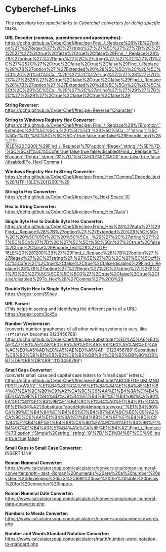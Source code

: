 # Cyberchef-Links
*This repository has specific links to Cyberchef converters for doing specific tasks.*

__URL Decoder (commas, parentheses and apostrophes):__  
https://gchq.github.io/CyberChef/#recipe=Find_/_Replace%28%7B%27option%27:%27Regex%27%2C%27string%27:%27%5C%27%27%7D%2C%27%2527%27%2Ctrue%2Cfalse%2Ctrue%2Cfalse%29Find_/_Replace%28%7B%27option%27:%27Regex%27%2C%27string%27:%27%2C%27%7D%2C%27%252C%27%2Ctrue%2Cfalse%2Ctrue%2Cfalse%29Find_/_Replace%28%7B%27option%27:%27Extended%20%28%5C%5Cn%2C%20%5C%5Ct%2C%20%5C%5Cx...%29%27%2C%27string%27:%27%28%27%7D%2C%27%2528%27%2Ctrue%2Cfalse%2Ctrue%2Cfalse%29Find_/_Replace%28%7B%27option%27:%27Extended%20%28%5C%5Cn%2C%20%5C%5Ct%2C%20%5C%5Cx...%29%27%2C%27string%27:%27%29%27%7D%2C%27%2529%27%2Ctrue%2Cfalse%2Ctrue%2Cfalse%29

__String Reverser:__  
https://gchq.github.io/CyberChef/#recipe=Reverse('Character')

__String to Windows Registry Hex Converter:__  
https://gchq.github.io/CyberChef/#recipe=Find_/_Replace%28%7B'option':'Extended%20(%5C%5Cn,%20%5C%5Ct,%20%5C%5Cx...)','string':'%5C%5Cn'%7D,'%5C%5Cr%5C%5Cn',true,false,true,false%29Encode_text%28'UTF-16LE%20(1200)'%29Find_/_Replace(%7B'option':'Regex','string':'%5E'%7D,'%5C%5Cxff%5C%5Cxfe',true,false,true,false/disabled)Find_/_Replace(%7B'option':'Regex','string':'$'%7D,'%5C%5C0%5C%5C0',true,false,true,false/disabled)To_Hex('Comma')

__Windows Registry Hex to String Converter:__  
https://gchq.github.io/CyberChef/#recipe=From_Hex('Comma')Decode_text%28'UTF-16LE%20(1200)'%29

__String to Hex Converter:__  
https://gchq.github.io/CyberChef/#recipe=To_Hex('Space',0)

__Hex to String Converter:__  
https://gchq.github.io/CyberChef/#recipe=From_Hex('Auto')

__Single Byte Hex to Double Byte Hex Converter:__  
https://gchq.github.io/CyberChef/#recipe=From_Hex%28%27Auto%27%29Find_/_Replace%28%7B%27option%27:%27Extended%20%28%5C%5Cn%2C%20%5C%5Ct%2C%20%5C%5Cx...%29%27%2C%27string%27:%27%5C%5Cn%27%7D%2C%27%5C%5Cr%5C%5Cn%27%2Ctrue%2Cfalse%2Ctrue%2Cfalse%29Encode_text%28%27UTF-16LE%20%281200%29%27%29Find_/_Replace%28%7B%27option%27:%27Regex%27%2C%27string%27:%27%5E%27%7D%2C%27%5C%5Cxff%5C%5Cxfe%27%2Ctrue%2Cfalse%2Ctrue%2Cfalse/disabled%29Find_/_Replace%28%7B%27option%27:%27Regex%27%2C%27string%27:%27$%27%7D%2C%27%5C%5C0%5C%5C0%27%2Ctrue%2Cfalse%2Ctrue%2Cfalse/disabled%29To_Hex%28%27Comma%27%2C0%29

__Double Byte Hex to Single Byte Hex Converter:__  
https://regexr.com/59hev

__URL Parser:__  
(This helps in seeing and identifying the different parts of a URL)  
https://regexr.com/3ok5o

__Number Westernizer:__  
(converts number graphemes of all other writing systems to ours, like ٠١٢٣٤٥٦٧٨٩ becomes 0123456789)  
https://gchq.github.io/CyberChef/#recipe=Substitute('%E0%A5%A6%E0%A5%A7%E0%A5%A8%E0%A5%A9%E0%A5%AA%E0%A5%AB%E0%A5%AC%E0%A5%AD%E0%A5%AE%E0%A5%AF','0123456789')Substitute('%DB%B0%DB%B1%DB%B2%DB%B3%DB%B4%DB%B5%DB%B6%DB%B7%DB%B8%DB%B9','0123456789')

__Small Caps Converter:__  
(converts small case and capital case letters to "small caps" letters.)
https://gchq.github.io/CyberChef/#recipe=Substitute('ABCDEFGHIJKLMNOPRSTUVWXYZ','%E1%B4%80%CA%99%E1%B4%84%E1%B4%85%E1%B4%87%EA%9C%B0%C9%A2%CA%9C%C9%AA%E1%B4%8A%E1%B4%8B%CA%9F%E1%B4%8D%C9%B4%E1%B4%8F%E1%B4%98%CA%80%EA%9C%B1%E1%B4%9B%E1%B4%9C%E1%B4%A0%E1%B4%A1x%CA%8F%E1%B4%A2')Substitute('abcdefghijklmnoprstuvwxyz','%E1%B4%80%CA%99%E1%B4%84%E1%B4%85%E1%B4%87%EA%9C%B0%C9%A2%CA%9C%C9%AA%E1%B4%8A%E1%B4%8B%CA%9F%E1%B4%8D%C9%B4%E1%B4%8F%E1%B4%98%CA%80%EA%9C%B1%E1%B4%9B%E1%B4%9C%E1%B4%A0%E1%B4%A1x%CA%8F%E1%B4%A2')Find_/_Replace(%7B'option':'Simple%20string','string':'Q'%7D,'%E1%B4%8F%CC%96',true,true,true,false)

__Small Caps to Small Case Converter:__  
INSERT LINK

__Roman Numeral Converter:__  
https://www.calculatorsoup.com/calculators/conversions/roman-numeral-converter.php#:~:text=Roman%20numerals%20are%20a%20number%20system%20developed%20in,3%2C999%20use%20the%20table%20below%20for%20converter%20inputs.

__Roman Numeral Date Converter:__  
https://www.calculatorsoup.com/calculators/conversions/roman-numeral-date-converter.php

__Numbers to Words Converter:__  
https://www.calculatorsoup.com/calculators/conversions/numberstowords.php

__Number and Words Standard Notation Converter:__  
https://www.calculatorsoup.com/calculators/math/number-word-notation-to-standard.php
